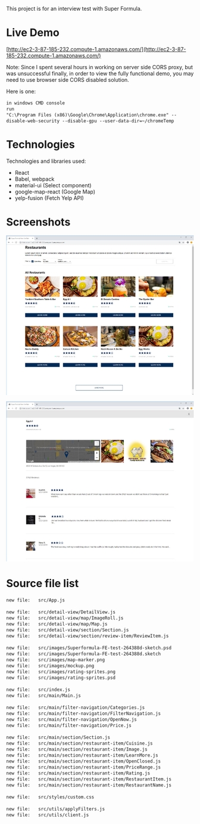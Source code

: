 This project is for an interview test with Super Formula. 

# Live Demo

[http://ec2-3-87-185-232.compute-1.amazonaws.com/](http://ec2-3-87-185-232.compute-1.amazonaws.com/)

Note:
Since I spent several hours in working on server side CORS proxy, but was unsuccessful finally, in order to view the fully functional demo, you may need to use browser side CORS disabled solution. 

Here is one: 
```
in windows CMD console
run 
"C:\Program Files (x86)\Google\Chrome\Application\chrome.exe" --disable-web-security --disable-gpu --user-data-dir=~/chromeTemp
```

# Technologies

Technologies and  libraries used:
*  React
*  Babel, webpack
*  material-ui (Select component)
*  google-map-react (Google Map)
*  yelp-fusion (Fetch Yelp API)

# Screenshots

![Screenshot: Restaurant List](https://github.com/bdbox/superformula/blob/master/src/images/screenshot-list-small.jpg)


![Screenshot: Restaurant Detail](https://github.com/bdbox/superformula/blob/master/src/images/screenshot-detail-small.jpg)

# Source file list
	
	new file:   src/App.js

	new file:   src/detail-view/DetailView.js
	new file:   src/detail-view/map/ImageRoll.js
	new file:   src/detail-view/map/Map.js
	new file:   src/detail-view/section/Section.js
	new file:   src/detail-view/section/review-item/ReviewItem.js

	new file:   src/images/Superformula-FE-test-264388d-sketch.psd
	new file:   src/images/Superformula-FE-test-264388d.sketch
	new file:   src/images/map-marker.png
	new file:   src/images/mockup.png
	new file:   src/images/rating-sprites.png
	new file:   src/images/rating-sprites.psd

	new file:   src/index.js
	new file:   src/main/Main.js

	new file:   src/main/filter-navigation/Categories.js
	new file:   src/main/filter-navigation/FilterNavigation.js
	new file:   src/main/filter-navigation/OpenNow.js
	new file:   src/main/filter-navigation/Price.js

	new file:   src/main/section/Section.js
	new file:   src/main/section/restaurant-item/Cuisine.js
	new file:   src/main/section/restaurant-item/Image.js
	new file:   src/main/section/restaurant-item/LearnMore.js
	new file:   src/main/section/restaurant-item/OpenClosed.js
	new file:   src/main/section/restaurant-item/PriceRange.js
	new file:   src/main/section/restaurant-item/Rating.js
	new file:   src/main/section/restaurant-item/RestaurantItem.js
	new file:   src/main/section/restaurant-item/RestaurantName.js

	new file:   src/styles/custom.css

	new file:   src/utils/applyFilters.js
	new file:   src/utils/client.js
